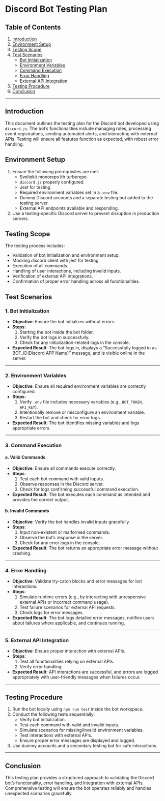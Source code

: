 # Discord Bot Testing Plan

## Table of Contents

1. [Introduction](#introduction)
2. [Environment Setup](#environment-setup)
3. [Testing Scope](#testing-scope)
4. [Test Scenarios](#test-scenarios)
   - [Bot Initialization](#bot-initialization)
   - [Environment Variables](#environment-variables)
   - [Command Execution](#command-execution)
   - [Error Handling](#error-handling)
   - [External API Integration](#external-api-integration)
5. [Testing Procedure](#testing-procedure)
6. [Conclusion](#conclusion)

---

## Introduction

This document outlines the testing plan for the Discord bot developed using `discord.js`. The bot’s functionalities include managing roles, processing event registrations, sending automated alerts, and interacting with external APIs. Testing will ensure all features function as expected, with robust error handling.

## Environment Setup

1. Ensure the following prerequisites are met:
   - Sveltekit monorepo ith turborepo.
   - `discord.js` properly configured.
   - Jest for testing.
   - Required environment variables set in a `.env` file.
   - Dummy Discord accounts and a separate testing bot added to the testing server.
   - External API endpoints available and responding.
2. Use a testing-specific Discord server to prevent disruption in production servers.

## Testing Scope

The testing process includes:

- Validation of bot initialization and environment setup.
- Mocking discord client with jest for testing.
- Execution of all commands.
- Handling of user interactions, including invalid inputs.
- Verification of external API integrations.
- Confirmation of proper error handling across all functionalities.

## Test Scenarios

### 1. Bot Initialization

- **Objective**: Ensure the bot initializes without errors.
- **Steps**:
  1. Starting the bot inside the bot folder.
  2. Verify the bot logs in successfully.
  3. Check for any initialization-related logs in the console.
- **Expected Result**: The bot logs in, displays a “Successfully logged in as BOT_ID(Discord APP Name)” message, and is visible online in the server.

---

### 2. Environment Variables

- **Objective**: Ensure all required environment variables are correctly configured.
- **Steps**:
  1. Verify `.env` file includes necessary variables (e.g., `BOT_TOKEN`, `API_KEY`).
  2. Intentionally remove or misconfigure an environment variable.
  3. Restart the bot and check for error logs.
- **Expected Result**: The bot identifies missing variables and logs appropriate errors.

---

### 3. Command Execution

#### a. **Valid Commands**

- **Objective**: Ensure all commands execute correctly.
- **Steps**:
  1. Test each bot command with valid inputs.
  2. Observe responses in the Discord server.
  3. Check for logs confirming successful command execution.
- **Expected Result**: The bot executes each command as intended and provides the correct output.

#### b. **Invalid Commands**

- **Objective**: Verify the bot handles invalid inputs gracefully.
- **Steps**:
  1. Input non-existent or malformed commands.
  2. Observe the bot’s response in the server.
  3. Check for any error logs in the console.
- **Expected Result**: The bot returns an appropriate error message without crashing.

---

### 4. Error Handling

- **Objective**: Validate try-catch blocks and error messages for bot interactions.
- **Steps**:
  1. Simulate runtime errors (e.g., by interacting with unresponsive external APIs or incorrect command usage).
  2. Test failure scenarios for external API requests.
  3. Check logs for error messages.
- **Expected Result**: The bot logs detailed error messages, notifies users about failures where applicable, and continues running.

---

### 5. External API Integration

- **Objective**: Ensure proper interaction with external APIs.
- **Steps**:
  1. Test all functionalities relying on external APIs.
  2. Verify error handling.
- **Expected Result**: API interactions are successful, and errors are logged appropriately with user-friendly messages when failures occur.

---

## Testing Procedure

1. Run the bot locally using `npm run test` inside the bot workspace.
2. Conduct the following tests sequentially:
   - Verify bot initialization.
   - Test each command with valid and invalid inputs.
   - Simulate scenarios for missing/invalid environment variables.
   - Test interactions with external APIs.
   - Ensure proper error messages are displayed and logged.
3. Use dummy accounts and a secondary testing bot for safe interactions.

---

## Conclusion

This testing plan provides a structured approach to validating the Discord bot’s functionality, error handling, and integration with external APIs. Comprehensive testing will ensure the bot operates reliably and handles unexpected scenarios gracefully.
